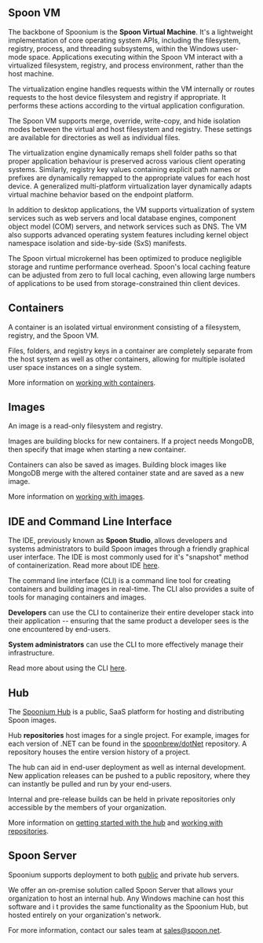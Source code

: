 ## Spoon VM

The backbone of Spoonium is the **Spoon Virtual Machine**. It's a lightweight implementation of core operating system APIs, including the filesystem, registry, process, and threading subsystems, within the Windows user-mode space. Applications executing within the Spoon VM interact with a virtualized filesystem, registry, and process environment, rather than the host machine.

The virtualization engine handles requests within the VM internally or routes requests to the host device filesystem and registry if appropriate. It performs these actions according to the virtual application configuration.

The Spoon VM supports merge, override, write-copy, and hide isolation modes between the virtual and host filesystem and registry. These settings are available for directories as well as individual files.

The virtualization engine dynamically remaps shell folder paths so that proper application behaviour is preserved across various client operating systems. Similarly, registry key values containing explicit path names or prefixes are dynamically remapped to the appropriate values for each host device. A generalized multi-platform virtualization layer dynamically adapts virtual machine behavior based on the endpoint platform.

In addition to desktop applications, the VM supports virtualization of system services such as web servers and local database engines, component object model (COM) servers, and network services such as DNS. The VM also supports advanced operating system features including kernel object namespace isolation and side-by-side (SxS) manifests.

The Spoon virtual microkernel has been optimized to produce negligible storage and runtime performance overhead. Spoon's local caching feature can be adjusted from zero to full local caching, even allowing large numbers of applications to be used from storage-constrained thin client devices.

## Containers

A container is an isolated virtual environment consisting of a filesystem, registry, and the Spoon VM.

Files, folders, and registry keys in a container are completely separate from the host system as well as other containers, allowing for multiple isolated user space instances on a single system.

More information on [working with containers](http://spoonium.net/docs/containers#buildingcontainers).

## Images

An image is a read-only filesystem and registry.

Images are building blocks for new containers. If a project needs MongoDB, then specify that image when starting a new container.

Containers can also be saved as images. Building block images like MongoDB merge with the altered container state and are saved as a new image.

More information on [working with images](http://spoonium.net/docs/containers#buildingimages).

## IDE and Command Line Interface

The IDE, previously known as **Spoon Studio**, allows developers and systems administrators to build Spoon images through a friendly graphical user interface. The IDE is most commonly used for it's "snapshot" method of containerization. Read more about IDE [here](http://spoonium.net/docs#IDE).

The command line interface (CLI) is a command line tool for creating containers and building images in real-time. The CLI also provides a suite of tools for managing containers and images.

**Developers** can use the CLI to containerize their entire developer stack into their application -- ensuring that the same product a developer sees is the one encountered by end-users.

**System administrators** can use the CLI to more effectively manage their infrastructure.

Read more about using the CLI [here](http://spoonium.net/docs/containers#commandline).

## Hub

The [Spoonium Hub](http://spoonium.net/hub) is a public, SaaS platform for hosting and distributing Spoon images. 

Hub **repositories** host images for a single project. For example, images for each version of .NET can be found in the [spoonbrew/dotNet](http://spoonium.net/hub/spoonbrew/dotNET) repository. A repository houses the entire version history of a project.

The hub can aid in end-user deployment as well as internal development. New application releases can be pushed to a public repository, where they can instantly be pulled and run by your end-users. 

Internal and pre-release builds can be held in private repositories only accessible by the members of your organization.

More information on [getting started with the hub](http://spoonium.net/docs/containers#basics) and [working with repositories](http://spoonium.net/docs/containers#repositories).

## Spoon Server

Spoonium supports deployment to both [public](http://spoonium.net/hub) and private hub servers.

We offer an on-premise solution called Spoon Server that allows your organization to host an internal hub. Any Windows machine can host this software and i                           t provides the same functionality as the Spoonium Hub, but hosted entirely on your organization's network.

For more information, contact our sales team at [sales@spoon.net](mailto:sales@spoon.net).